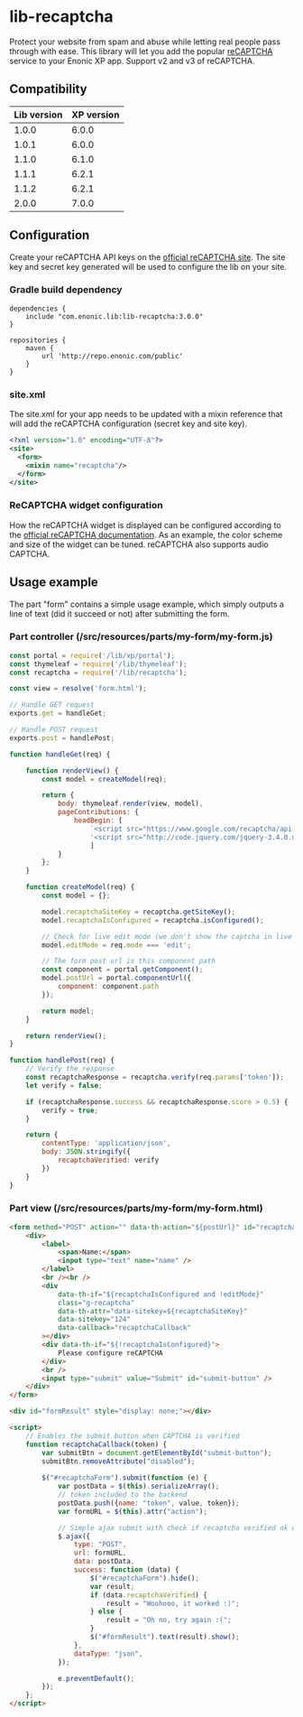 # lib-recaptcha

Protect your website from spam and abuse while letting real people pass through with ease.
This library will let you add the popular [reCAPTCHA](https://developers.google.com/recaptcha/) service to your Enonic XP app.
Support v2 and v3 of reCAPTCHA.

## Compatibility

| Lib version | XP version |
| ----------- | ---------- |
| 1.0.0       | 6.0.0      |
| 1.0.1       | 6.0.0      |
| 1.1.0       | 6.1.0      |
| 1.1.1       | 6.2.1      |
| 1.1.2       | 6.2.1      |
| 2.0.0       | 7.0.0      |

## Configuration

Create your reCAPTCHA API keys on the [official reCAPTCHA site](https://www.google.com/recaptcha/admin). The site key and secret key generated will be used to configure the lib on your site.

### Gradle build dependency

```
dependencies {
    include "com.enonic.lib:lib-recaptcha:3.0.0"
}

repositories {
    maven {
        url 'http://repo.enonic.com/public'
    }
}
```

### site.xml

The site.xml for your app needs to be updated with a mixin reference that will add the reCAPTCHA configuration (secret key and site key).

```xml
<?xml version="1.0" encoding="UTF-8"?>
<site>
  <form>
    <mixin name="recaptcha"/>
  </form>
</site>
```

### ReCAPTCHA widget configuration

How the reCAPTCHA widget is displayed can be configured according to the [official reCAPTCHA documentation](https://developers.google.com/recaptcha/docs/display/).
As an example, the color scheme and size of the widget can be tuned. reCAPTCHA also supports audio CAPTCHA.

## Usage example

The part "form" contains a simple usage example, which simply outputs a line of text (did it succeed or not) after submitting the form.

### Part controller (/src/resources/parts/my-form/my-form.js)

```javascript
const portal = require('/lib/xp/portal');
const thymeleaf = require('/lib/thymeleaf');
const recaptcha = require('/lib/recaptcha');

const view = resolve('form.html');

// Handle GET request
exports.get = handleGet;

// Handle POST request
exports.post = handlePost;

function handleGet(req) {

    function renderView() {
        const model = createModel(req);

        return {
            body: thymeleaf.render(view, model),
            pageContributions: {
                headBegin: [
                    `<script src="https://www.google.com/recaptcha/api.js?render=${recaptcha.getSiteKey()}"></script>`
                    '<script src="http://code.jquery.com/jquery-3.4.0.min.js"></script>'
                    ]
            }
        };
    }

    function createModel(req) {
        const model = {};

        model.recaptchaSiteKey = recaptcha.getSiteKey();
        model.recaptchaIsConfigured = recaptcha.isConfigured();

        // Check for live edit mode (we don't show the captcha in live edit mode)
        model.editMode = req.mode === 'edit';

        // The form post url is this component path
        const component = portal.getComponent();
        model.postUrl = portal.componentUrl({
            component: component.path
        });

        return model;
    }

    return renderView();
}

function handlePost(req) {
    // Verify the response
    const recaptchaResponse = recaptcha.verify(req.params['token']);
    let verify = false;

    if (recaptchaResponse.success && recaptchaResponse.score > 0.5) {
        verify = true;
    }

    return {
        contentType: 'application/json',
        body: JSON.stringify({
            recaptchaVerified: verify
        })
    }
}
```

### Part view (/src/resources/parts/my-form/my-form.html)

```html
<form method="POST" action="" data-th-action="${postUrl}" id="recaptchaForm">
    <div>
        <label>
            <span>Name:</span>
            <input type="text" name="name" />
        </label>
        <br /><br />
        <div
            data-th-if="${recaptchaIsConfigured and !editMode}"
            class="g-recaptcha"
            data-th-attr="data-sitekey=${recaptchaSiteKey}"
            data-sitekey="124"
            data-callback="recaptchaCallback"
        ></div>
        <div data-th-if="${!recaptchaIsConfigured}">
            Please configure reCAPTCHA
        </div>
        <br />
        <input type="submit" value="Submit" id="submit-button" />
    </div>
</form>

<div id="formResult" style="display: none;"></div>

<script>
    // Enables the submit button when CAPTCHA is verified
    function recaptchaCallback(token) {
        var submitBtn = document.getElementById("submit-button");
        submitBtn.removeAttribute("disabled");
    
        $("#recaptchaForm").submit(function (e) {
            var postData = $(this).serializeArray();
            // token included to the backend
            postData.push({name: "token", value, token});
            var formURL = $(this).attr("action");

            // Simple ajax submit with check if recaptcha verified ok or not
            $.ajax({
                type: "POST",
                url: formURL,
                data: postData,
                success: function (data) {
                    $("#recaptchaForm").hide();
                    var result;
                    if (data.recaptchaVerified) {
                        result = "Woohooo, it worked :)";
                    } else {
                        result = "Oh no, try again :(";
                    }
                    $("#formResult").text(result).show();
                },
                dataType: "json",
            });

            e.preventDefault();
        });
    };
</script>
```
